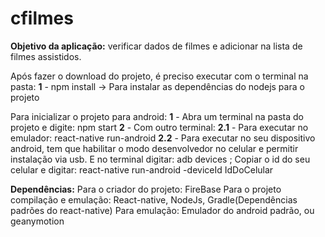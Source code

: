 # cfilmes
**Objetivo da aplicação:** verificar dados de filmes e adicionar na lista de filmes assistidos.

Após fazer o download do projeto, é preciso executar com o terminal na pasta:
**1** - npm install -> Para instalar as dependências do nodejs para o projeto

Para inicializar o projeto para android:
**1** - Abra um terminal na pasta do projeto e digite: npm start
**2** - Com outro terminal:
**2.1** - Para executar no emulador: react-native run-android
**2.2** - Para executar no seu dispositivo android, tem que habilitar o modo desenvolvedor no celular e permitir instalação via usb. E no terminal digitar: adb devices ; Copiar o id do seu celular e digitar: react-native run-android -deviceId IdDoCelular

**Dependências:**
Para o criador do projeto: FireBase
Para o projeto compilação e emulação: React-native, NodeJs, Gradle(Dependências padrões do react-native)
Para emulação: Emulador do android padrão, ou geanymotion